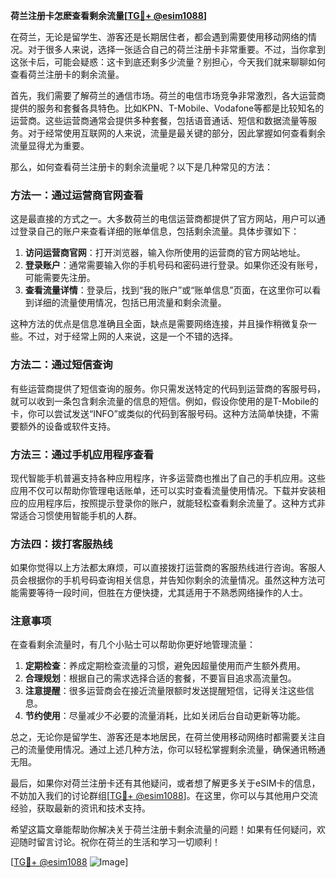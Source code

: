 **荷兰注册卡怎麽查看剩余流量[[TG💪+ @esim1088](https://t.me/s/esim1088)]**

在荷兰，无论是留学生、游客还是长期居住者，都会遇到需要使用移动网络的情况。对于很多人来说，选择一张适合自己的荷兰注册卡非常重要。不过，当你拿到这张卡后，可能会疑惑：这卡到底还剩多少流量？别担心，今天我们就来聊聊如何查看荷兰注册卡的剩余流量。

首先，我们需要了解荷兰的通信市场。荷兰的电信市场竞争非常激烈，各大运营商提供的服务和套餐各具特色。比如KPN、T-Mobile、Vodafone等都是比较知名的运营商。这些运营商通常会提供多种套餐，包括语音通话、短信和数据流量等服务。对于经常使用互联网的人来说，流量是最关键的部分，因此掌握如何查看剩余流量显得尤为重要。

那么，如何查看荷兰注册卡的剩余流量呢？以下是几种常见的方法：

### 方法一：通过运营商官网查看

这是最直接的方式之一。大多数荷兰的电信运营商都提供了官方网站，用户可以通过登录自己的账户来查看详细的账单信息，包括剩余流量。具体步骤如下：

1. **访问运营商官网**：打开浏览器，输入你所使用的运营商的官方网站地址。
2. **登录账户**：通常需要输入你的手机号码和密码进行登录。如果你还没有账号，可能需要先注册。
3. **查看流量详情**：登录后，找到“我的账户”或“账单信息”页面，在这里你可以看到详细的流量使用情况，包括已用流量和剩余流量。

这种方法的优点是信息准确且全面，缺点是需要网络连接，并且操作稍微复杂一些。不过，对于经常上网的人来说，这是一个不错的选择。

### 方法二：通过短信查询

有些运营商提供了短信查询的服务。你只需发送特定的代码到运营商的客服号码，就可以收到一条包含剩余流量的信息的短信。例如，假设你使用的是T-Mobile的卡，你可以尝试发送“INFO”或类似的代码到客服号码。这种方法简单快捷，不需要额外的设备或软件支持。

### 方法三：通过手机应用程序查看

现代智能手机普遍支持各种应用程序，许多运营商也推出了自己的手机应用。这些应用不仅可以帮助你管理电话账单，还可以实时查看流量使用情况。下载并安装相应的应用程序后，按照提示登录你的账户，就能轻松查看剩余流量了。这种方式非常适合习惯使用智能手机的人群。

### 方法四：拨打客服热线

如果你觉得以上方法都太麻烦，可以直接拨打运营商的客服热线进行咨询。客服人员会根据你的手机号码查询相关信息，并告知你剩余的流量情况。虽然这种方法可能需要等待一段时间，但胜在方便快捷，尤其适用于不熟悉网络操作的人士。

### 注意事项

在查看剩余流量时，有几个小贴士可以帮助你更好地管理流量：

1. **定期检查**：养成定期检查流量的习惯，避免因超量使用而产生额外费用。
2. **合理规划**：根据自己的需求选择合适的套餐，不要盲目追求高流量包。
3. **注意提醒**：很多运营商会在接近流量限额时发送提醒短信，记得关注这些信息。
4. **节约使用**：尽量减少不必要的流量消耗，比如关闭后台自动更新等功能。

总之，无论你是留学生、游客还是本地居民，在荷兰使用移动网络时都需要关注自己的流量使用情况。通过上述几种方法，你可以轻松掌握剩余流量，确保通讯畅通无阻。

最后，如果你对荷兰注册卡还有其他疑问，或者想了解更多关于eSIM卡的信息，不妨加入我们的讨论群组[[TG💪+ @esim1088](https://t.me/s/esim1088)]。在这里，你可以与其他用户交流经验，获取最新的资讯和技术支持。

希望这篇文章能帮助你解决关于荷兰注册卡剩余流量的问题！如果有任何疑问，欢迎随时留言讨论。祝你在荷兰的生活和学习一切顺利！

[[TG💪+ @esim1088](https://t.me/s/esim1088) ![Image](https://i.postimg.cc/4NQfJmqS/Snipaste-2025-05-13-00-14-12.png)]